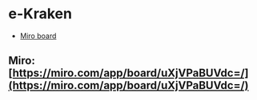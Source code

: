 # e-Kraken

- [Miro board](#miro)


## Miro: [https://miro.com/app/board/uXjVPaBUVdc=/](https://miro.com/app/board/uXjVPaBUVdc=/)


